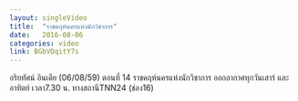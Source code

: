 ```yaml
---
layout: singleVideo
title:  "ราชคฤห์นครแห่งนักวิชาการ"
date:   2016-08-06
categories: video
link: BGbVOqitY7s
---
```


อริยทัศน์ อินเดีย (06/08/59)  ตอนที่ 14
ราชคฤห์นครแห่งนักวิชาการ
ออกอากาศทุกวันเสาร์ และอาทิตย์ เวลา7.30 น. ทางสถานีTNN24 (ช่อง16)